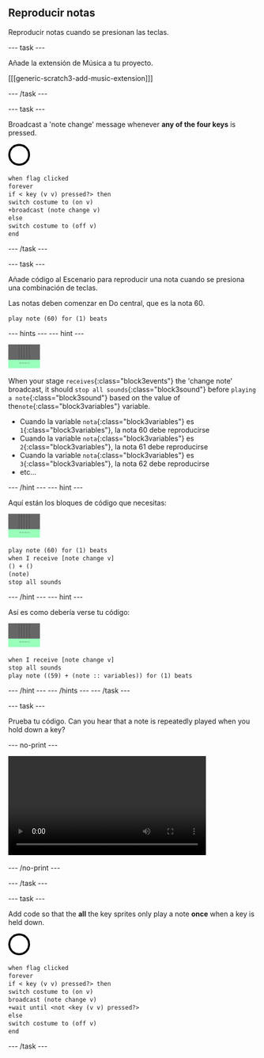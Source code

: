 ## Reproducir notas

Reproducir notas cuando se presionan las teclas.

\--- task \---

Añade la extensión de Música a tu proyecto.

[[[generic-scratch3-add-music-extension]]]

\--- /task \---

\--- task \---

Broadcast a 'note change' message whenever **any of the four keys** is pressed.

![objeto 1](images/1.png)

```blocks3
when flag clicked
forever
if < key (v v) pressed?> then
switch costume to (on v)
+broadcast (note change v)
else
switch costume to (off v)
end
```

\--- /task \---

\--- task \---

Añade código al Escenario para reproducir una nota cuando se presiona una combinación de teclas.

Las notas deben comenzar en Do central, que es la nota 60.

```blocks3
play note (60) for (1) beats
```

\--- hints \--- \--- hint \---

![1 objeto](images/stage.png)

When your stage `receives`{:class="block3events"} the 'change note' broadcast, it should `stop all sounds`{:class="block3sound"} before `playing a note`{:class="block3sound"} based on the value of the`note`{:class="block3variables"} variable.

+ Cuando la variable `nota`{:class="block3variables"} es `1`{:class="block3variables"}, la nota 60 debe reproducirse
+ Cuando la variable `nota`{:class="block3variables"} es `2`{:class="block3variables"}, la nota 61 debe reproducirse
+ Cuando la variable `nota`{:class="block3variables"} es `3`{:class="block3variables"}, la nota 62 debe reproducirse
+ etc...

\--- /hint \--- \--- hint \---

Aquí están los bloques de código que necesitas:

![escenario](images/stage.png)

```blocks3
play note (60) for (1) beats
when I receive [note change v]
() + ()
(note)
stop all sounds
```

\--- /hint \--- \--- hint \---

Así es como debería verse tu código:

![escenario](images/stage.png)

```blocks3
when I receive [note change v]
stop all sounds
play note ((59) + (note :: variables)) for (1) beats
```

\--- /hint \--- \--- /hints \--- \--- /task \---

\--- task \---

Prueba tu código. Can you hear that a note is repeatedly played when you hold down a key?

\--- no-print \---

<video width="400" controls>
  <source src="images/play-note-bug.mp4" type="video/mp4">
  Your browser does not support HTML5 video.
</video>

\--- /no-print \---

\--- /task \---

\--- task \---

Add code so that the **all** the key sprites only play a note **once** when a key is held down.

![1 objeto](images/1.png)

```blocks3
when flag clicked
forever
if < key (v v) pressed?> then
switch costume to (on v)
broadcast (note change v)
+wait until <not <key (v v) pressed?>
else
switch costume to (off v)
end
```

\--- /task \---